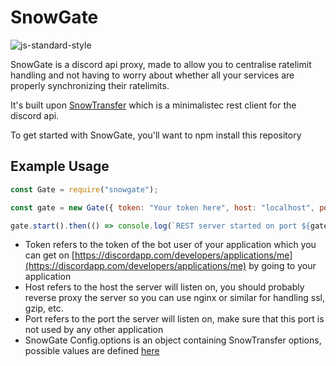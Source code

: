 # SnowGate
![js-standard-style](https://cdn.rawgit.com/standard/standard/master/badge.svg)

SnowGate is a discord api proxy, made to allow you to centralise ratelimit handling and not having to worry about whether all your services are properly synchronizing their ratelimits.

It's built upon [SnowTransfer](https://github.com/DasWolke/SnowTransfer) which is a minimalistec rest client for the discord api.

To get started with SnowGate, you'll want to npm install this repository

## Example Usage
```js
const Gate = require("snowgate");

const gate = new Gate({ token: "Your token here", host: "localhost", port: 4096 });

gate.start().then(() => console.log(`REST server started on port ${gate.config.port}`));
```

- Token refers to the token of the bot user of your application which you can get on [https://discordapp.com/developers/applications/me](https://discordapp.com/developers/applications/me) by going to your application
- Host refers to the host the server will listen on, you should probably reverse proxy the server so you can use nginx or similar for handling ssl, gzip, etc.
- Port refers to the port the server will listen on, make sure that this port is not used by any other application
- SnowGate Config.options is an object containing SnowTransfer options, possible values are defined [here](https://daswolke.github.io/SnowTransfer/?api=SnowTransfer)
